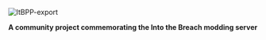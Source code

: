 ![ItBPP-export](https://github.com/Hederarch/ItB-Pilot-Potluck/assets/66890769/5cefd1b7-9091-4dad-bd69-1b7b211276db)

**A community project commemorating the Into the Breach modding server**
